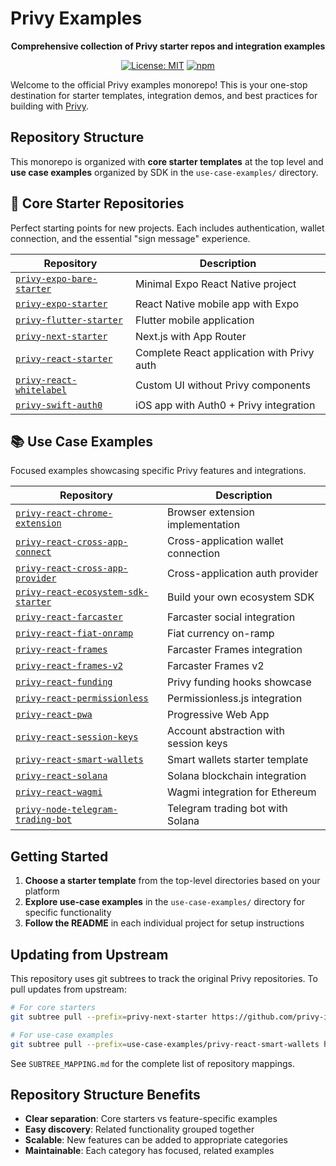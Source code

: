 # Privy Examples

<div align="center">

**Comprehensive collection of Privy starter repos and integration examples**

[![License: MIT](https://img.shields.io/badge/License-MIT-yellow.svg)](https://opensource.org/licenses/MIT)
[![npm](https://img.shields.io/npm/v/@privy-io/react-auth.svg)](https://www.npmjs.com/package/@privy-io/react-auth)

</div>

Welcome to the official Privy examples monorepo! This is your one-stop destination for starter templates, integration demos, and best practices for building with [Privy](https://privy.io).

## Repository Structure

This monorepo is organized with **core starter templates** at the top level and **use case examples** organized by SDK in the `use-case-examples/` directory.

## 🚀 Core Starter Repositories

Perfect starting points for new projects. Each includes authentication, wallet connection, and the essential "sign message" experience.

| Repository | Description |
|------------|-------------|
| [`privy-expo-bare-starter`](./privy-expo-bare-starter) | Minimal Expo React Native project |
| [`privy-expo-starter`](./privy-expo-starter) | React Native mobile app with Expo |
| [`privy-flutter-starter`](./privy-flutter-starter) | Flutter mobile application |
| [`privy-next-starter`](./privy-next-starter) | Next.js with App Router |
| [`privy-react-starter`](./privy-react-starter) | Complete React application with Privy auth |
| [`privy-react-whitelabel`](./privy-react-whitelabel) | Custom UI without Privy components |
| [`privy-swift-auth0`](./privy-swift-auth0) | iOS app with Auth0 + Privy integration |

## 📚 Use Case Examples

Focused examples showcasing specific Privy features and integrations.

| Repository | Description |
|------------|-------------|
| [`privy-react-chrome-extension`](./use-case-examples/privy-react-chrome-extension) | Browser extension implementation |
| [`privy-react-cross-app-connect`](./use-case-examples/privy-react-cross-app-connect) | Cross-application wallet connection |
| [`privy-react-cross-app-provider`](./use-case-examples/privy-react-cross-app-provider) | Cross-application auth provider |
| [`privy-react-ecosystem-sdk-starter`](./use-case-examples/privy-react-ecosystem-sdk-starter) | Build your own ecosystem SDK |
| [`privy-react-farcaster`](./use-case-examples/privy-react-farcaster) | Farcaster social integration |
| [`privy-react-fiat-onramp`](./use-case-examples/privy-react-fiat-onramp) | Fiat currency on-ramp |
| [`privy-react-frames`](./use-case-examples/privy-react-frames) | Farcaster Frames integration |
| [`privy-react-frames-v2`](./use-case-examples/privy-react-frames-v2) | Farcaster Frames v2 |
| [`privy-react-funding`](./use-case-examples/privy-react-funding) | Privy funding hooks showcase |
| [`privy-react-permissionless`](./use-case-examples/privy-react-permissionless) | Permissionless.js integration |
| [`privy-react-pwa`](./use-case-examples/privy-react-pwa) | Progressive Web App |
| [`privy-react-session-keys`](./use-case-examples/privy-react-session-keys) | Account abstraction with session keys |
| [`privy-react-smart-wallets`](./use-case-examples/privy-react-smart-wallets) | Smart wallets starter template |
| [`privy-react-solana`](./use-case-examples/privy-react-solana) | Solana blockchain integration |
| [`privy-react-wagmi`](./use-case-examples/privy-react-wagmi) | Wagmi integration for Ethereum |
| [`privy-node-telegram-trading-bot`](./use-case-examples/privy-node-telegram-trading-bot) | Telegram trading bot with Solana |

## Getting Started

1. **Choose a starter template** from the top-level directories based on your platform
2. **Explore use-case examples** in the `use-case-examples/` directory for specific functionality
3. **Follow the README** in each individual project for setup instructions

## Updating from Upstream

This repository uses git subtrees to track the original Privy repositories. To pull updates from upstream:

```bash
# For core starters
git subtree pull --prefix=privy-next-starter https://github.com/privy-io/create-next-app app-router --squash

# For use-case examples  
git subtree pull --prefix=use-case-examples/privy-react-smart-wallets https://github.com/privy-io/smart-wallets-starter main --squash
```

See `SUBTREE_MAPPING.md` for the complete list of repository mappings.

## Repository Structure Benefits

- **Clear separation**: Core starters vs feature-specific examples
- **Easy discovery**: Related functionality grouped together
- **Scalable**: New features can be added to appropriate categories
- **Maintainable**: Each category has focused, related examples